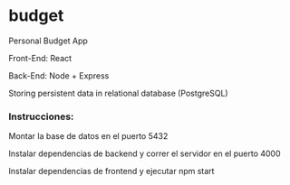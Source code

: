 # budget
Personal Budget App

Front-End: React

Back-End: Node + Express

Storing persistent data in relational database (PostgreSQL)

### Instrucciones:
Montar la base de datos en el puerto 5432

Instalar dependencias de backend y correr el servidor en el puerto 4000

Instalar dependencias de frontend y ejecutar npm start
